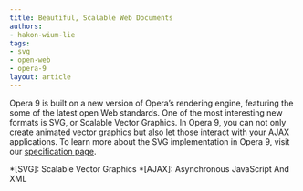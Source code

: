 ```yaml
---
title: Beautiful, Scalable Web Documents
authors:
- hakon-wium-lie
tags:
- svg
- open-web
- opera-9
layout: article
---
```


Opera 9 is built on a new version of Opera’s rendering engine, featuring the some of the latest open Web standards. One of the most interesting new formats is SVG, or Scalable Vector Graphics. In Opera 9, you can not only create animated vector graphics but also let those interact with your AJAX applications. To learn more about the SVG implementation in Opera 9, visit our [specification page][1].

[1]: http://www.opera.com/docs/specs/opera9/

*[SVG]: Scalable Vector Graphics
*[AJAX]: Asynchronous JavaScript And XML
